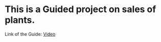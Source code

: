 # This is a Guided project on sales of plants.
Link of the Guide: [Video](https://youtu.be/BLxW9ZSuuVI?si=8G8VFuf53QgMWGqU)
